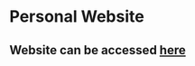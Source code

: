 # Personal Website
## Website can be accessed [here](https://andyl25.github.io "andyl25.github.io")
